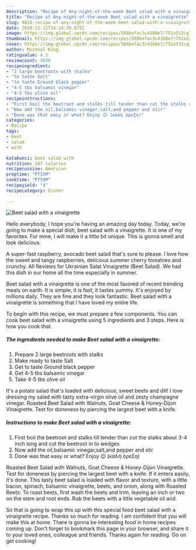 ```yaml
---
description: "Recipe of Any-night-of-the-week Beet salad with a vinaigrette"
title: "Recipe of Any-night-of-the-week Beet salad with a vinaigrette"
slug: 4818-recipe-of-any-night-of-the-week-beet-salad-with-a-vinaigrette
date: 2020-12-12T14:24:39.875Z
image: https://img-global.cpcdn.com/recipes/568befac3c41b8e7/751x532cq70/beet-salad-with-a-vinaigrette-recipe-main-photo.jpg
thumbnail: https://img-global.cpcdn.com/recipes/568befac3c41b8e7/751x532cq70/beet-salad-with-a-vinaigrette-recipe-main-photo.jpg
cover: https://img-global.cpcdn.com/recipes/568befac3c41b8e7/751x532cq70/beet-salad-with-a-vinaigrette-recipe-main-photo.jpg
author: Micheal King
ratingvalue: 4.1
reviewcount: 3030
recipeingredient:
- "2 large beetroots with stalks"
- "to taste Salt"
- "to taste Ground black pepper"
- "4-5 tbs balsamic vinegar"
- "4-5 tbs olive oil"
recipeinstructions:
- "First boil the beetroot and stalks till tender than cut the stalks about 3-4 inch long and cut the beetroot in to wedges"
- "Now add the oil,balsamic vinegar,salt,and pepper and stir"
- "Done was that easy or what? Enjoy 😉 (καλή όρεξη)"
categories:
- Recipe
tags:
- beet
- salad
- with

katakunci: beet salad with 
nutrition: 267 calories
recipecuisine: American
preptime: "PT15M"
cooktime: "PT59M"
recipeyield: "4"
recipecategory: Dinner

---
```



![Beet salad with a vinaigrette](https://img-global.cpcdn.com/recipes/568befac3c41b8e7/751x532cq70/beet-salad-with-a-vinaigrette-recipe-main-photo.jpg)

Hello everybody, I hope you're having an amazing day today. Today, we're going to make a special dish, beet salad with a vinaigrette. It is one of my favorites. For mine, I will make it a little bit unique. This is gonna smell and look delicious.

A super-fast raspberry, avocado beet salad that&#39;s sure to please. I love how the sweet and tangy raspberries, delicious summer cherry tomatoes and crunchy. All Reviews for Ukrainian Salat Vinaigrette (Beet Salad). We had this dish in our home all the time especially in summer.

Beet salad with a vinaigrette is one of the most favored of recent trending meals on earth. It is simple, it is fast, it tastes yummy. It's enjoyed by millions daily. They are fine and they look fantastic. Beet salad with a vinaigrette is something that I have loved my entire life.


To begin with this recipe, we must prepare a few components. You can cook beet salad with a vinaigrette using 5 ingredients and 3 steps. Here is how you cook that.

<!--inarticleads1-->

##### The ingredients needed to make Beet salad with a vinaigrette:

1. Prepare 2 large beetroots with stalks
1. Make ready to taste Salt
1. Get to taste Ground black pepper
1. Get 4-5 tbs balsamic vinegar
1. Take 4-5 tbs olive oil


It&#39;s a potato salad that&#39;s loaded with delicious, sweet beets and dill! I love dressing my salad with tasty extra-virgin olive oil and zesty champagne vinegar. Roasted Beet Salad with Walnuts, Goat Cheese &amp; Honey-Dijon Vinaigrette. Test for doneness by piercing the largest beet with a knife. 

<!--inarticleads2-->

##### Instructions to make Beet salad with a vinaigrette:

1. First boil the beetroot and stalks till tender than cut the stalks about 3-4 inch long and cut the beetroot in to wedges
1. Now add the oil,balsamic vinegar,salt,and pepper and stir
1. Done was that easy or what? Enjoy 😉 (καλή όρεξη)


Roasted Beet Salad with Walnuts, Goat Cheese &amp; Honey-Dijon Vinaigrette. Test for doneness by piercing the largest beet with a knife. If it enters easily, it&#39;s done. This tasty beet salad is loaded with flavor and texture, with a little bacon, spinach, balsamic vinaigrette, beets, and onion, along with Roasted Beets: To roast beets, first wash the beets and trim, leaving an inch or two on the stem and root ends. Rub the beets with a little vegetable oil and. 

So that is going to wrap this up with this special food beet salad with a vinaigrette recipe. Thanks so much for reading. I am confident that you will make this at home. There is gonna be interesting food in home recipes coming up. Don't forget to bookmark this page in your browser, and share it to your loved ones, colleague and friends. Thanks again for reading. Go on get cooking!
